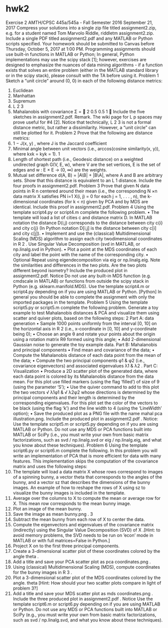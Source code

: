 # hwk2

Exercise 2
AMTH/CPSC 445a/545a - Fall Semester 2016
September 21, 2017
Compress your solutions into a single zip file titled <lastname and
initials> assignment2.zip, e.g. for a student named Tom Marvolo
Riddle, riddletm assignment2.zip. Include a single PDF titled
assignment2.pdf and any MATLAB or Python scripts specified. Your
homework should be submitted to Canvas before Thursday, October 5,
2017 at 1:00 PM.
Programming assignments should use built-in functions in MATLAB
or Python; In general, Python implementations may use the scipy
stack [1]; however, exercises are designed to emphasize the nuances of data
mining algorithms - if a function exists that solves an entire problem (either
in the MATLAB standard library or in the scipy stack), please consult
with the TA before using it.
Problem 1
Sketch a “unit circle” around (0, 0) in each of the following distance metrics:
1. Euclidean
2. Manhattan
3. Supremum
4. L
2
3
5. Mahalanobis with covariance Σ = 
2 0.5
0.5 1 
Include the five sketches in assignment2.pdf.
Remark. The wiki page for L
p
spaces may prove useful for #4 [2]. Notice that technically, L
2
3 is not
a formal distance metric, but rather a dissimilarity. However, a “unit circle” can still be plotted for it.
Problem 2
Prove that the following are distance metrics:
1. 1 − J(x, y) , where J is the Jaccard coefficient
2. Minimal angle between unit vectors (i.e., arccos(cosine similarity(x, y)), where kxk = kyk = 1).
1
3. Length of shortest path (i.e., Geodesic distance) on a weighted undirected graph G(V, E, w), where V
are the set vertices, E is the set of edges and w : E × E → (0, ∞) are the weights.
4. Mutual set difference d(A, B) = |A\B| + |B\A|, where A and B are arbitrary sets. Show that this
distance is equivalent to an L
1 distance.
Include the four proofs in assignment2.pdf.
Problem 3
Prove that given N data points in R
n centered around their mean (i.e., the corresponding N ×n data matrix
X satisfies PN
i=1 X(i, j) = 0 for each j = 1, . . . , n), the k-dimensional coordinates (for k < n) given by PCA
and by MDS are identical.
Include this proof in assignment2.pdf.
Problem 4
Using the template script4.py or script4.m complete the following problem.
• The template will load a list of cities c and distance matrix D. In MATLAB notation the distance
D(i,j) corresponds to the distance between city c{i} and city c{j} (In Python notation D[i,j] is
the distance between city c[i] and city c[j]).
• Implement and use the (classical) Multidimensional Scaling (MDS) algorithm to assign each city twodimensional
coordinates in R
2
. Use Singular Value Decomposition (svd in MATLAB, or np.linalg.svd
in Python).
• Plot a point at the MDS coordinates of each city and label the point with the name of the corresponding
city.
• Optional Repeat using eigendecomposition via eig or np.linalg.eig. Note the similarities and
differences in the two plots. Are the two plots different beyond isometry?
Include the produced plot in assignment2.pdf.
Notice
Do not use any built-in MDS function (e.g. cmdscale in MATLAB) or functions from outside the scipy stack
in Python (e.g. sklearn.manifold.MDS). Use the template script4.m or script4.py depending on if you
are using MATLAB or Python. [Python] In general you should be able to complete the assignment with
only the imported packages in the template.
Problem 5
Using the template script5.py or script5.m complete the following problem. Generate a toy example to
test Mahalanobis distances & PCA and visualize them using scatter and quiver plots, based on the following
steps:
2
Part A: data generation
• Sample 1000 points uniformly from the interval [0, 10] on the horizontal axis in R
2
(i.e., x-coordinate
in [0, 10] and y-coordinate being 0);
• Choose an angle θ and rotate your points about the origin using a rotation matrix Rθ formed using
this angle;
• Add 2-dimensional Gaussian noise to generate the toy example data.
Part B: Mahalanobis and principal components
• Find mean and covariance of the data;
• Compute the Mahalanobis distance of each data point from the mean of the data;
• Compute the two principal components φ1 & φ2 (i.e., covariance eigenvectors) and associated eigenvalues
λ1 & λ2 .
Part C: Visualization
• Produce a 2D scatter plot of the generated data, where each data point is colored by its Mahalanobis
distance from the data mean. For this plot use filled markers (using the flag ‘filled’) of size of 9 (using
the parameter ‘S’);
• Use the quiver command to add to this plot the two vectors √
λ1φ1 &
√
λ2φ2 whose directions is determined
by the principal components and their length is determined by the corresponding eigenvalues.
For this plot set the color of the vectors to be black (using the flag ‘k’) and the line width to 4 (using
the ‘LineWidth’ option);
• Save the produced plot as a PNG file with the name mahal pca illustration.png.
Include the produced plot in assignment2.pdf .
Notice: Use the template script5.m or script5.py depending on if you are using MATLAB or Python.
Do not use any MDS or PCA functions built into MATLAB or SciPy (i.e., you must write your own from
basic matrix factorizations, such as svd / np.linalg.svd or eig / np.linalg.eig, and what you know
about these techniques).
Problem 6
Using the template script6.py or script6.m complete the following. In this problem you will write an
implementation of PCA that is more efficient for data with many features. This implementation skips the
computation of the covariance matrix and uses the following steps:
1. The template will load a data matrix X whose rows correspond to images of a spinning bunny, a vector
theta that corresponds to the angles of the bunny, and a vector sz that describes the dimensions of
the bunny images. An example of how to reshape the rows of X using sz to visualize the bunny images
is included in the template.
2. Average over the columns to X to compute the mean or average row for X. This mean row corresponds
to the mean bunny image.
3. Plot an image of the mean bunny.
4. Save the image as mean bunny.png .
3
5. Subtract the mean bunny from each row of X to center the data.
6. Compute the eigenvectors and eigenvalues of the covariance matrix (indirectly) using the Singular
Value Decomposition (SVD) of X .[Hint: to avoid memory problems, the SVD needs to be run on
’econ’ mode in MATLAB or with full matrices=False in Python.]
7. Project X on to the first three principal components.
8. Create a 3-dimensional scatter plot of these coordinates colored by the angle theta .
9. Add a title and save your PCA scatter plot as pca coordinates.png .
10. Using (classical) Multidimensional Scaling (MDS), compute coordinates for the bunny images in R
3
.
11. Plot a 3-dimensional scatter plot of the MDS coordinates colored by the angle. theta [Hint: How
should your two scatter plots compare in light of problem 3?]
12. Add a title and save your MDS scatter plot as mds coordinates.png .
Include the three produced plot in assignment2.pdf .
Notice
Use the template script6.m or script6.py depending on if you are using MATLAB or Python. Do not use
any MDS or PCA functions built into MATLAB or SciPy (e.g., you must write your own from basic matrix
factorizations, such as svd / np.linalg.svd, and what you know about these techniques).
